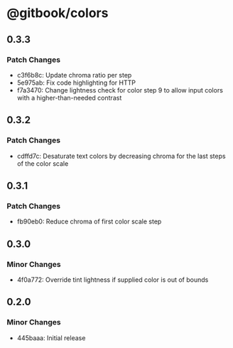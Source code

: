 # @gitbook/colors

## 0.3.3

### Patch Changes

- c3f6b8c: Update chroma ratio per step
- 5e975ab: Fix code highlighting for HTTP
- f7a3470: Change lightness check for color step 9 to allow input colors with a higher-than-needed contrast

## 0.3.2

### Patch Changes

- cdffd7c: Desaturate text colors by decreasing chroma for the last steps of the color scale

## 0.3.1

### Patch Changes

- fb90eb0: Reduce chroma of first color scale step

## 0.3.0

### Minor Changes

- 4f0a772: Override tint lightness if supplied color is out of bounds

## 0.2.0

### Minor Changes

- 445baaa: Initial release
